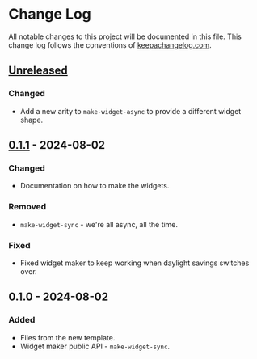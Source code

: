 # Change Log
All notable changes to this project will be documented in this file. This change log follows the conventions of [keepachangelog.com](http://keepachangelog.com/).

## [Unreleased]
### Changed
- Add a new arity to `make-widget-async` to provide a different widget shape.

## [0.1.1] - 2024-08-02
### Changed
- Documentation on how to make the widgets.

### Removed
- `make-widget-sync` - we're all async, all the time.

### Fixed
- Fixed widget maker to keep working when daylight savings switches over.

## 0.1.0 - 2024-08-02
### Added
- Files from the new template.
- Widget maker public API - `make-widget-sync`.

[Unreleased]: https://github.com/pelo/firstGameV1/compare/0.1.1...HEAD
[0.1.1]: https://github.com/pelo/firstGameV1/compare/0.1.0...0.1.1
